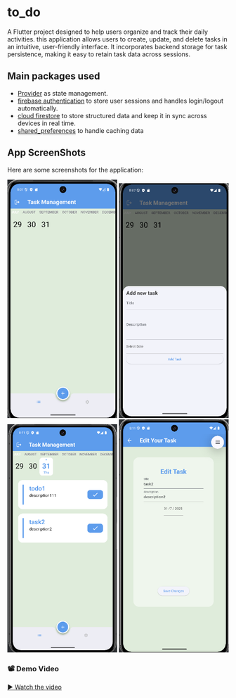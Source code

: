 # to_do

A Flutter project designed to help users organize and track their daily activities. this application allows users to create, update, and delete tasks in an intuitive, user-friendly interface. It incorporates backend storage for task persistence, making it easy to retain task data across sessions.

## Main packages used


- [Provider](https://pub.dev/packages/provider) as state management.
- [firebase authentication](https://firebase.google.com/docs/auth/flutter/start) to store user sessions and handles login/logout automatically.
- [cloud firestore](https://pub.dev/packages/cloud_firestore) to store structured data and keep it in sync across devices in real time.
- [shared_preferences](https://pub.dev/packages/shared_preferences) to handle caching data

## App ScreenShots

Here are some screenshots for the application:

<p>
<img src="Assets/screenShots/t1.png"  width="250">
<img src="Assets/screenShots/t2.png"  width="250">
<img src="Assets/screenShots/t3.png"  width="250">
<img src="Assets/screenShots/t4.png"  width="250">
</p>

### 📽️ Demo Video

[▶️ Watch the video](https://drive.google.com/file/d/12AlZwLngTAVxEHLXkzdpwz8JJ0SqAAV3/view?usp=drive_link)

